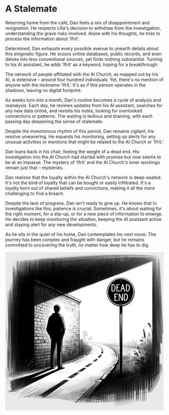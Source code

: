 # A Stalemate

Returning home from the café, Dan feels a mix of disappointment and resignation. He respects Lilla's decision to withdraw from the investigation, understanding the grave risks involved. Alone with his thoughts, he tries to process the information about 'Ifrit'.

Determined, Dan exhausts every possible avenue to unearth details about this enigmatic figure. He scours online databases, public records, and even delves into less conventional sources, yet finds nothing substantial. Turning to his AI assistant, he adds 'Ifrit' as a keyword, hoping for a breakthrough.

The network of people affiliated with the AI Church, as mapped out by his AI, is extensive – around four hundred individuals. Yet, there's no mention of anyone with the nickname 'Ifrit.' It's as if this person operates in the shadows, leaving no digital footprint.

As weeks turn into a month, Dan's routine becomes a cycle of analysis and reanalysis. Each day, he reviews updates from his AI assistant, searches for any new data online, and revisits his notes, looking for overlooked connections or patterns. The waiting is tedious and draining, with each passing day deepening the sense of stalemate.

Despite the monotonous rhythm of this period, Dan remains vigilant, his resolve unwavering. He expands his monitoring, setting up alerts for any unusual activities or mentions that might be related to the AI Church or 'Ifrit.'

Dan leans back in his chair, feeling the weight of a dead end. His investigation into the AI Church had started with promise but now seems to be at an impasse. The mystery of 'Ifrit' and the AI Church's inner workings remain just that – mysteries.

Dan realizes that the loyalty within the AI Church's network is deep-seated. It's not the kind of loyalty that can be bought or easily infiltrated. It's a loyalty born out of shared beliefs and convictions, making it all the more challenging to find a breach.

Despite the lack of progress, Dan isn't ready to give up. He knows that in investigations like this, patience is crucial. Sometimes, it's about waiting for the right moment, for a slip-up, or for a new piece of information to emerge. He decides to keep monitoring the situation, keeping the AI assistant active and staying alert for any new developments.

As he sits in the quiet of his home, Dan contemplates his next move. The journey has been complex and fraught with danger, but he remains committed to uncovering the truth, no matter how deep he has to dig.

![The Dead End sign](./images/24.dead.end.png "The Dead End")
